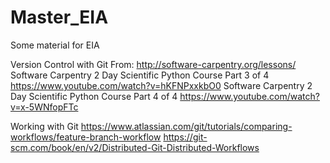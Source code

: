 # Master_EIA
Some material for EIA

Version Control with Git
 From: http://software-carpentry.org/lessons/
Software Carpentry 2 Day Scientific Python Course Part 3 of 4
 https://www.youtube.com/watch?v=hKFNPxxkbO0
Software Carpentry 2 Day Scientific Python Course Part 4 of 4
 https://www.youtube.com/watch?v=x-5WNfopFTc

Working with Git
 https://www.atlassian.com/git/tutorials/comparing-workflows/feature-branch-workflow
 https://git-scm.com/book/en/v2/Distributed-Git-Distributed-Workflows

